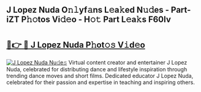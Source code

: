 ## J Lopez Nuda O𝚗𝚕yf𝚊ns L𝚎a𝚔ed N𝚞𝚍es - Part-iZT P𝚑𝚘tos Vi𝚍𝚎o - H𝚘𝚝 Part L𝚎a𝚔s F60Iv

# <h2><a href="http://kfcax6.oniu.top/?m=J+Lopez+Nuda">🔗👉 🔴 J Lopez Nuda P𝚑ot𝚘𝚜 V𝚒d𝚎o</a></h2>

[![J Lopez Nuda Nu𝚍e𝚜](https://i.imgur.com/0qMVB7G.gif)](http://kfcax6.oniu.top/?m=J+Lopez+Nuda)
Virtual content creator and entertainer J Lopez Nuda, celebrated for distributing dance and lifestyle inspiration through trending dance moves and short films. Dedicated educator J Lopez Nuda, celebrated for their passion and expertise in teaching and inspiring others.  
